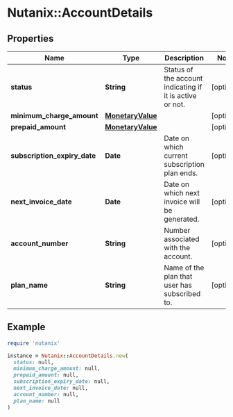 # Nutanix::AccountDetails

## Properties

| Name | Type | Description | Notes |
| ---- | ---- | ----------- | ----- |
| **status** | **String** | Status of the account indicating if it is active or not. | [optional] |
| **minimum_charge_amount** | [**MonetaryValue**](MonetaryValue.md) |  | [optional] |
| **prepaid_amount** | [**MonetaryValue**](MonetaryValue.md) |  | [optional] |
| **subscription_expiry_date** | **Date** | Date on which current subscription plan ends. | [optional] |
| **next_invoice_date** | **Date** | Date on which next invoice will be generated. | [optional] |
| **account_number** | **String** | Number associated with the account. | [optional] |
| **plan_name** | **String** | Name of the plan that user has subscribed to. | [optional] |

## Example

```ruby
require 'nutanix'

instance = Nutanix::AccountDetails.new(
  status: null,
  minimum_charge_amount: null,
  prepaid_amount: null,
  subscription_expiry_date: null,
  next_invoice_date: null,
  account_number: null,
  plan_name: null
)
```

